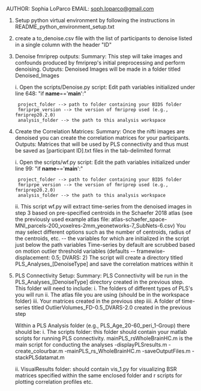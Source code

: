 AUTHOR: Sophia LoParco
EMAIL: soph.loparco@gmail.com

1) Setup python virtual environment by following the instructions in README_python_environment_setup.txt

2) create a to_denoise.csv file with the list of participants to denoise listed in a single column with the header "ID"

3) Denoise fmriprep outputs:
    Summary: This step will take images and confounds produced by fmriprep's initial preprocessing and perform denoising. 
    Outputs: Denoised Images will be made in a folder titled Denoised_Images

    i. Open the scripts/Denoise.py script: 
        Edit path variables initialized under line 648: "if __name__=='__main__':"

        project_folder --> path to folder containing your BIDS folder
        fmriprpe_version --> the version of fmriprep used (e.g., fmriprep20.2.0)
        analysis_folder --> the path to this analysis workspace

4) Create the Correlation Matrices: 
    Summary: Once the nifti images are denoised you can create the correlation matrices for your participants. 
    Outputs: Matrices that will be used by PLS connectivity and thus must be saved as [participant ID].txt files in the tab-delimited format 
 
    i. Open the scripts/wf.py script:
        Edit the path variables initialized under line 99: "if __name__=='__main__':"

        project_folder --> path to folder containing your BIDS folder
        fmriprpe_version --> the version of fmriprep used (e.g., fmriprep20.2.0)
        analysis_folder --> the path to this analysis workspace

    ii. This script wf.py will extract time-series from the denoised images in step 3 based on pre-specified centroids in the Schaefer 2018 atlas (see the previously used example atlas file: atlas-schaefer_space-MNI_parcels-200_voxelres-2mm_yeonetworks-7_SubNets-6.csv)
    You may select different options such as the number of centroids, radius of the centroids, etc. -- the variables for which are initialized in the script just below the path variables
    Time-series by default are scrubbed based on motion outlier threshold variables (defaults -- framewise-displacement: 0.5; DVARS: 2)
    The script will create a directory titled PLS_Analyses_[DenoiseType] and save the correlation matrices within it


5) PLS Connectivity Setup: 
    Summary: PLS Connectivity will be run in the PLS_Analyses_[DenoiseType] directory created in the previous step. 
    This folder will need to include: 
        i. The folders of different types of PLS's you will run
        ii. The atlas file you are using (should be in the workspace folder)
        iii. Your matrices created in the previous step
        iiii. A folder of time-series titled OutlierVolumes_FD-0.5_DVARS-2.0 created in the previous step

    Within a PLS Analysis folder (e.g., PLS_Age_20-60_peri_1-Group) there should be: 
        i. The scripts folder: this folder should contain your matlab scripts for running PLS connectivity. mainPLS_rsWholeBrainHC.m is the main script for conducting the analyses
            -displayPLSresults.m
            -create_colourbar.m
            -mainPLS_rs_WholeBrainHC.m
            -saveOutputFiles.m
            -stackPLSdatamat.m

	ii. VisualResults folder: should contain vis_1.py for visualizing BSR matrices specified within the same enclosed folder and r scripts for plotting correlation profiles etc. 